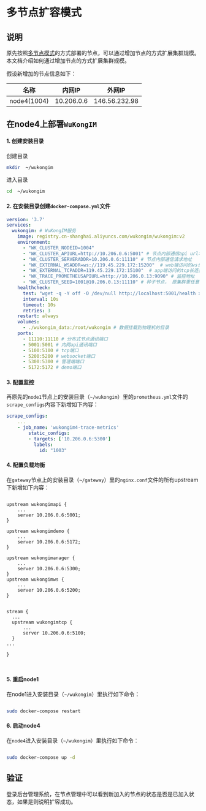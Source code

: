 
# 多节点扩容模式

## 说明

原先按照[多节点模式](multinode.md)的方式部署的节点，可以通过增加节点的方式扩展集群规模。本文档介绍如何通过增加节点的方式扩展集群规模。

假设新增加的节点信息如下：

| 名称 | 内网IP | 外网IP |
| --- | --- | --- | 
| node4(1004) | 10.206.0.6 | 146.56.232.98 | 


## 在node4上部署`WuKongIM`

#### 1. 创建安装目录

创建目录

```bash
mkdir  ~/wukongim
```

进入目录

```bash
cd  ~/wukongim
```

#### 2. 在安装目录创建`docker-compose.yml`文件


```yaml
version: '3.7'
services:
  wukongim: # WuKongIM服务
    image: registry.cn-shanghai.aliyuncs.com/wukongim/wukongim:v2
    environment:
      - "WK_CLUSTER_NODEID=1004" 
      - "WK_CLUSTER_APIURL=http://10.206.0.6:5001" # 节点内部通信api url地址，这里ip换成自己节点实际node2的内网ip  
      - "WK_CLUSTER_SERVERADDR=10.206.0.6:11110" # 节点内部通信请求地址
      - "WK_EXTERNAL_WSADDR=ws://119.45.229.172:15200"  # web端访问的ws长连接地址
      - "WK_EXTERNAL_TCPADDR=119.45.229.172:15100"  # app端访问的tcp长连接地址
      - "WK_TRACE_PROMETHEUSAPIURL=http://10.206.0.13:9090" # 监控地址
      - "WK_CLUSTER_SEED=1001@10.206.0.13:11110" # 种子节点， 原集群里任意节点都可以做为种子节点，这里将node1节点作为种子节点
    healthcheck:
      test: "wget -q -Y off -O /dev/null http://localhost:5001/health > /dev/null 2>&1"
      interval: 10s
      timeout: 10s
      retries: 3       
    restart: always  
    volumes:
      - ./wukongim_data:/root/wukongim # 数据挂载到物理机的目录
    ports:
      - 11110:11110 # 分布式节点通讯端口
      - 5001:5001 # 内网api通讯端口
      - 5100:5100 # tcp端口
      - 5200:5200 # websocket端口
      - 5300:5300 # 管理端端口  
      - 5172:5172 # demo端口

```

#### 3. 配置监控

再原先的`node1`节点上的安装目录（`~/wukongim`）里的`prometheus.yml`文件的`scrape_configs`内容下新增如下内容：

```yaml
scrape_configs:
    ...
    - job_name: 'wukongim4-trace-metrics'
        static_configs:
        - targets: ['10.206.0.6:5300']
          labels:
            id: "1003"

```

#### 4. 配置负载均衡

在`gateway`节点上的安装目录（`~/gateway`）里的`nginx.conf`文件的所有upstream下新增如下内容：


```nginx

upstream wukongimapi {
    ...
    server 10.206.0.6:5001;
}

upstream wukongimdemo {
    ...
    server 10.206.0.6:5172;
}

upstream wukongimanager {
    ...
    server 10.206.0.6:5300;
}
upstream wukongimws {
    ...
    server 10.206.0.6:5200;
}


stream {
  ...
  upstream wukongimtcp {
      ...
      server 10.206.0.6:5100;
  }
...

}



```


#### 5. 重启node1

在node1进入安装目录（`~/wukongim`）里执行如下命令：

```bash

sudo docker-compose restart

```

#### 6. 启动node4

在`node4`进入安装目录（`~/wukongim`）里执行如下命令：

```bash

sudo docker-compose up -d

```


## 验证

登录后台管理系统，在节点管理中可以看到新加入的节点的状态是否是已加入状态，如果是则说明扩容成功。

